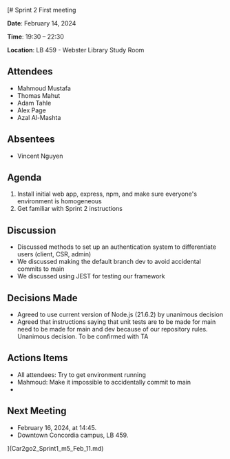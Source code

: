 [# Sprint 2 First meeting

**Date**: February 14, 2024

**Time**: 19:30 – 22:30

**Location**: LB 459 - Webster Library Study Room 

## Attendees

- Mahmoud Mustafa
- Thomas Mahut
- Adam Tahle
- Alex Page
- Azal Al-Mashta

## Absentees

- Vincent Nguyen

## Agenda

1. Install initial web app, express, npm, and make sure everyone's environment is homogeneous
2. Get familiar with Sprint 2 instructions

## Discussion

- Discussed methods to set up an authentication system to differentiate users (client, CSR, admin)
- We discussed making the default branch dev to avoid accidental commits to main
- We discussed using JEST for testing our framework

## Decisions Made

- Agreed  to use current version of Node.js (21.6.2) by unanimous decision
- Agreed that instructions saying that unit tests are to be made for main need to be made for main and dev because of our repository rules. Unanimous decision. To be confirmed with TA


## Actions Items

- All attendees: Try to get environment running
- Mahmoud: Make it impossible to accidentally commit to main
- 

## Next Meeting

- February 16, 2024, at 14:45.
- Downtown Concordia campus, LB 459.

](Car2go2_Sprint1_m5_Feb_11.md)